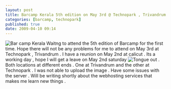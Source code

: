 ```yaml
---
layout: post
title: Barcamp Kerala 5th edition on May 3rd @ Technopark , Trivandrum
categories: [barcamp, technopark]
published: true
date: 2009-04-10 09:14
---
```

![Bar camp Kerala](images/banners/barcamp-promo-450.png "Bar camp Kerala") Waitng to attend the 5th edition of Barcamp for the first time. Hope there will not be any problems for me to attend on May 3rd at Technopark , Trivandrum . I have a reunion on May 2nd at calicut . Its a working day , hope I will get a leave on May 2nd saturday ![Tongue out](plugins/editors/tinymce/jscripts/tiny_mce/plugins/emotions/images/smiley-tongue-out.gif "Tongue out") . Both locations at different ends . One at Trivandrum and the other at Technopark . I was not able to upload the image . Have some issues with the server . Will be writing shortly about the webhosting services that makes me learn new things .   
